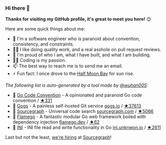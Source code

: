 ### Hi there 👋

**Thanks for visiting my GitHub profile, it's great to meet you here!** 😊

Here are some quick things about me:

- 🔭 I'm a software engineer who is paranoid about convention, consistency, and constraints.
- 🕵️‍♀️ I like doing quality work, and a real asshole on pull request reviews.
- 🧸 I'm proud of who I am, what I have built, and what I am building.
- 🧑‍💻 Coding is my passion.
- 📫 The best way to reach me is to send me an email.
- ⚡ Fun fact: I once drove to the [Half Moon Bay](https://www.google.com/maps/place/Half+Moon+Bay,+CA,+USA) for sun rise.

_The following list is auto-generated by a tool made by [@wuhan005](https://github.com/wuhan005/wuhan005):_

- 🍩 [Go Code Convention](https://github.com/unknwon/go-code-convention) - A opinionated and paranoid Go code convention / [★331](https://github.com/unknwon/go-code-convention/stargazers) 
- 🎃 [Gogs](https://github.com/gogs/Gogs) - A painless self-hosted Git service [gogs.io](https://gogs.io) / [★37613](https://github.com/gogs/Gogs/stargazers) 
- 🐣 [Sourcegraph](https://github.com/sourcegraph/Sourcegraph) - Universal code search [sourcegraph.com](https://sourcegraph.com) / [★5066](https://github.com/sourcegraph/Sourcegraph/stargazers) 
- 🧙 [Flamego](https://github.com/flamego/Flamego) - A fantastic modular Go web framework boiled with dependency injection [flamego.dev](https://flamego.dev) / [★62](https://github.com/flamego/Flamego/stargazers) 
- 🐳 [INI](https://github.com/go-ini/INI) - INI file read and write functionality in Go [ini.unknwon.io](https://ini.unknwon.io) / [★2611](https://github.com/go-ini/INI/stargazers) 




Last but not the least, [we're hiring](https://grnh.se/6770e0974us) at [Sourcegraph](https://about.sourcegraph.com/)!
